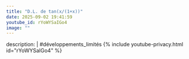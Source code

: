 ```yaml
---
title: "D.L. de tan(x/(1+x))"
date: 2025-09-02 19:41:59 
youtube_id: rYoWYSaIGo4
image: ""
---
```

description: |
  #développements_limités
{% include youtube-privacy.html id="rYoWYSaIGo4" %}
